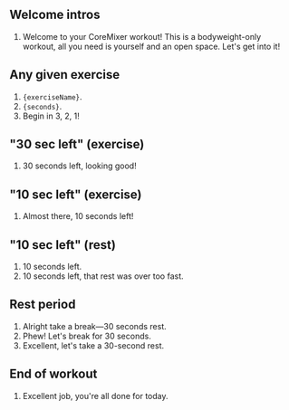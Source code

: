 ## Welcome intros

1. Welcome to your CoreMixer workout! This is a bodyweight-only workout, all you need is yourself and an open space. Let's get into it!

## Any given exercise

1. `{exerciseName}`.
1. `{seconds}`.
1. Begin in 3, 2, 1!

## "30 sec left" (exercise)

1. 30 seconds left, looking good!

## "10 sec left" (exercise)

1. Almost there, 10 seconds left!

## "10 sec left" (rest)

1. 10 seconds left.
1. 10 seconds left, that rest was over too fast.

## Rest period

1. Alright take a break—30 seconds rest.
1. Phew! Let's break for 30 seconds.
1. Excellent, let's take a 30-second rest.

## End of workout

1. Excellent job, you're all done for today.
